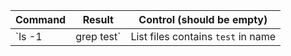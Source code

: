  Command          | Result                            | Control (should be empty)
------------------|-----------------------------------|--------------
 `ls -1|grep test`| List files contains `test` in name|
